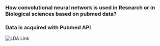 
### How convolutional neural network is used in Research or in Biological sciences based on pubmed data?
### Data is acquired with Pubmed API




![LDA Link](http://htmlpreview.github.com/?https://github.com/htanjore/convolutional-neural-network-in-BioScience-pubmed/blob/master/data/lda.html)



